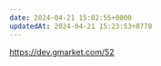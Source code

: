 ```yaml
---
date: 2024-04-21 15:02:55+0000
updatedAt: 2024-04-21 15:23:53+8770
---
```

https://dev.gmarket.com/52